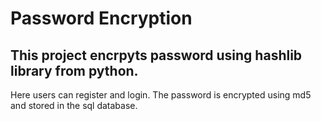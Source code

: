# Password Encryption

## This project encrpyts password using hashlib library from python.

Here users can register and login. The password is encrypted using md5 and stored in the sql database.
